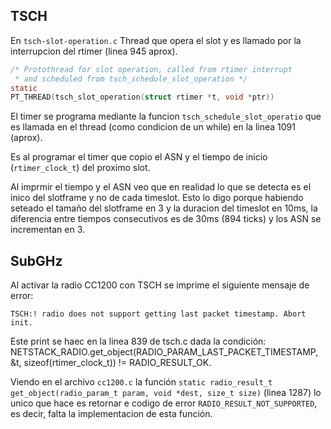 ## TSCH

En ``tsch-slot-operation.c`` Thread que opera el slot y es llamado por la interrupcion del rtimer (linea 945 aprox).

```c
/* Protothread for slot operation, called from rtimer interrupt
 * and scheduled from tsch_schedule_slot_operation */
static
PT_THREAD(tsch_slot_operation(struct rtimer *t, void *ptr))
```

El timer se programa mediante la funcion ``tsch_schedule_slot_operatio`` que es llamada en el thread (como condicion de un while) en la linea 1091 (aprox).

Es al programar el timer que copio el ASN y el tiempo de inicio (``rtimer_clock_t``) del proximo slot.

Al imprmir el tiempo y el ASN veo que en realidad lo que se detecta es el inico del slotframe y no de cada timeslot. Esto lo digo porque habiendo seteado el tamaño del slotframe en 3 y la duracion del timeslot en 10ms, la diferencia entre tiempos consecutivos es de 30ms (894 ticks) y los ASN se incrementan en 3. 

## SubGHz

Al activar la radio CC1200 con TSCH se imprime el siguiente mensaje de error: 

```
TSCH:! radio does not support getting last packet timestamp. Abort init.
```

Este print se haec en la linea 839 de tsch.c dada la condición: NETSTACK_RADIO.get_object(RADIO_PARAM_LAST_PACKET_TIMESTAMP, &t, sizeof(rtimer_clock_t)) != RADIO_RESULT_OK.

Viendo en el archivo ``cc1200.c`` la función ``static radio_result_t get_object(radio_param_t param, void *dest, size_t size)`` (linea 1287) lo unico que hace es retornar e codigo de error ``RADIO_RESULT_NOT_SUPPORTED``, es decir, falta la implementacion de esta función.
